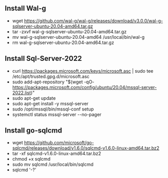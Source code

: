 ## Install Wal-g

- wget https://github.com/wal-g/wal-g/releases/download/v3.0.0/wal-g-sqlserver-ubuntu-20.04-amd64.tar.gz
- tar -zxvf wal-g-sqlserver-ubuntu-20.04-amd64.tar.gz
- mv wal-g-sqlserver-ubuntu-20.04-amd64 /usr/local/bin/wal-g
- rm wal-g-sqlserver-ubuntu-20.04-amd64.tar.gz

## Install Sql-Server-2022
- curl https://packages.microsoft.com/keys/microsoft.asc | sudo tee /etc/apt/trusted.gpg.d/microsoft.asc
- sudo add-apt-repository "$(wget -qO- https://packages.microsoft.com/config/ubuntu/20.04/mssql-server-2022.list)"
- sudo apt-get update
- sudo apt-get install -y mssql-server
- sudo /opt/mssql/bin/mssql-conf setup
- systemctl status mssql-server --no-pager


## Install go-sqlcmd 
- wget https://github.com/microsoft/go-sqlcmd/releases/download/v1.6.0/sqlcmd-v1.6.0-linux-amd64.tar.bz2
- tar -xf sqlcmd-v1.6.0-linux-amd64.tar.bz2
- chmod +x sqlcmd
- sudo mv sqlcmd /usr/local/bin/sqlcmd
- sqlcmd '-?'




